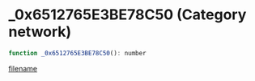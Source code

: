 # _0x6512765E3BE78C50 (Category network)

```js
function _0x6512765E3BE78C50(): number
```

[filename](_0x6512765E3BE78C50_m.md ':include')